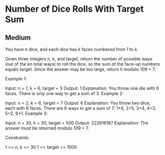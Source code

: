 # Number of Dice Rolls With Target Sum
## Medium

You have n dice, and each dice has k faces numbered from 1 to k.

Given three integers n, k, and target, return the number of possible ways (out of the kn total ways) to roll the dice, so the sum of the face-up numbers equals target. Since the answer may be too large, return it modulo 109 + 7.


Example 1:

Input: n = 1, k = 6, target = 3
Output: 1
Explanation: You throw one die with 6 faces.
There is only one way to get a sum of 3.
Example 2:

Input: n = 2, k = 6, target = 7
Output: 6
Explanation: You throw two dice, each with 6 faces.
There are 6 ways to get a sum of 7: 1+6, 2+5, 3+4, 4+3, 5+2, 6+1.
Example 3:

Input: n = 30, k = 30, target = 500
Output: 222616187
Explanation: The answer must be returned modulo 109 + 7.
 

Constraints:

1 <= n, k <= 30
1 <= target <= 1000
